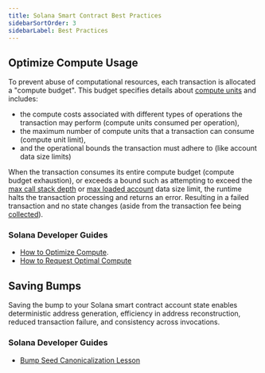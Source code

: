 ```yaml
---
title: Solana Smart Contract Best Practices
sidebarSortOrder: 3
sidebarLabel: Best Practices
---
```


## Optimize Compute Usage

To prevent abuse of computational resources, each transaction is allocated a
"compute budget". This budget specifies details about
[compute units](https://solana.com/docs/core/fees#compute-units) and includes:

- the compute costs associated with different types of operations the
  transaction may perform (compute units consumed per operation),
- the maximum number of compute units that a transaction can consume (compute
  unit limit),
- and the operational bounds the transaction must adhere to (like account data
  size limits)

When the transaction consumes its entire compute budget (compute budget
exhaustion), or exceeds a bound such as attempting to exceed the
[max call stack depth](https://github.com/anza-xyz/agave/blob/b7bbe36918f23d98e2e73502e3c4cba78d395ba9/program-runtime/src/compute_budget.rs#L138)
or
[max loaded account](https://solana.com/docs/core/fees#accounts-data-size-limit)
data size limit, the runtime halts the transaction processing and returns an
error. Resulting in a failed transaction and no state changes (aside from the
transaction fee being
[collected](https://solana.com/docs/core/fees#fee-collection)).

### Solana Developer Guides

- [How to Optimize Compute](https://solana.com/developers/guides/advanced/how-to-optimize-compute).
- [How to Request Optimal Compute](https://solana.com/developers/guides/advanced/how-to-request-optimal-compute)

## Saving Bumps

Saving the bump to your Solana smart contract account state enables
deterministic address generation, efficiency in address reconstruction, reduced
transaction failure, and consistency across invocations.

### Solana Developer Guides

- [Bump Seed Canonicalization Lesson](https://solana.com/developers/courses/program-security/bump-seed-canonicalization#challenge)
